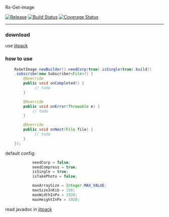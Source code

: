 Rx-Get-image

[![Release](https://jitpack.io/v/Qixingchen/Rx-Get-image.svg?style=flat-square)](https://jitpack.io/#Qixingchen/Rx-Get-image)
[![Build Status](https://travis-ci.org/Qixingchen/Rx-Get-image.svg?branch=master)](https://travis-ci.org/Qixingchen/Rx-Get-image)
[![Coverage Status](https://coveralls.io/repos/github/Qixingchen/Rx-Get-image/badge.svg)](https://coveralls.io/github/Qixingchen/Rx-Get-image)

---
### download

 use [jitpack](https://jitpack.io/#Qixingchen/Rx-Get-image)

### how to use

``` java
    RxGetImage.newBuilder().needCorp(true).isSingle(true).build()
    .subscribe(new Subscriber<File>() {
        @Override
        public void onCompleted() {
             // todo
        }

        @Override
        public void onError(Throwable e) {
            // todo
        }

        @Override
        public void onNext(File file) {
             // todo
        }
    });
```

default config:
``` java
            needCorp = false;
            needCompress = true;
            isSingle = true;
            isTakePhoto = false;

            maxArraySize = Integer.MAX_VALUE;
            maxSizeInKib = 150;
            maxWidthInPx = 1920;
            maxHeightInPx = 1920;
```
read javadoc in [jitpack](https://jitpack.io/com/github/Qixingchen/Rx-Get-image/-SNAPSHOT/javadoc/)
